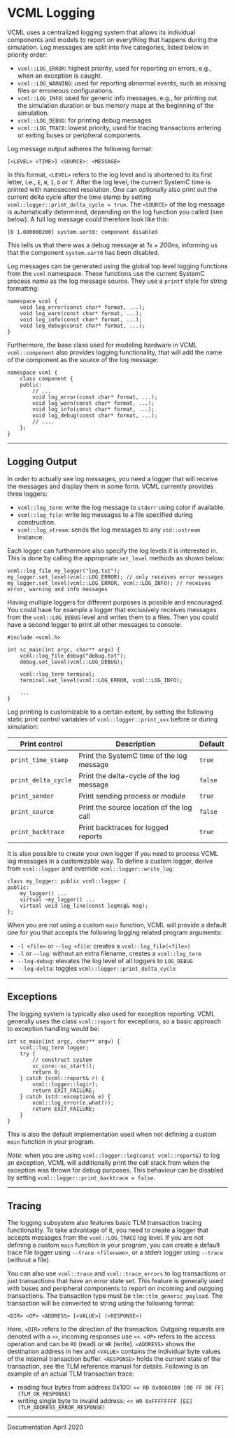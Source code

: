 # VCML Logging
VCML uses a centralized logging system that allows its individual components
and models to report on everything that happens during the simulation. Log
messages are split into five categories, listed below in priority order:

* `vcml::LOG_ERROR`: highest priority, used for reporting on errors, e.g., when
an exception is caught.
* `vcml::LOG_WARNING`: used for reporting abnormal events, such as missing files
or erroneous configurations.
* `vcml::LOG_INFO`: used for generic info messages, e.g., for printing out the
simulation duration or bus memory maps at the beginning of the simulation.
* `vcml::LOG_DEBUG`: for printing debug messages
* `vcml::LOG_TRACE`: lowest priority, used for tracing transactions entering or
exiting buses or peripheral components.

Log message output adheres the following format:

`[<LEVEL> <TIME>] <SOURCE>: <MESSAGE>`

In this format, `<LEVEL>` refers to the log level and is shortened to its first
letter, i.e., `E`, `W`, `I`, `D` or `T`. After the log level, the current
SystemC time is printed with nanosecond resolution. One can optionally also
print out the current delta cycle after the time stamp by setting
`vcml::logger::print_delta_cycle = true`. The `<SOURCE>` of the log message is
automatically determined, depending on the log function you called (see below).
A full log message could therefore look like this:

`[D 1.000000200] system.uart0: component disabled`

This tells us that there was a debug message at *1s + 200ns*, informing us that
the component `system.uart0` has been disabled.

Log messages can be generated using the global top level logging functions from
the `vcml` namespace. These functions use the current SystemC process name as
the log message source. They use a `printf` style for string formatting:

```
namespace vcml {
    void log_error(const char* format, ...);
    void log_warn(const char* format, ...);
    void log_info(const char* format, ...);
    void log_debug(const char* format, ...);
}
```

Furthermore, the base class used for modeling hardware in VCML `vcml::component`
also provides logging functionality, that will add the name of the component
as the source of the log message:

```
namespace vcml {
    class component {
    public:
        // ...
        void log_error(const char* format, ...);
        void log_warn(const char* format, ...);
        void log_info(const char* format, ...);
        void log_debug(const char* format, ...);
        // ....
    };
}
```

----
## Logging Output
In order to actually see log messages, you need a logger that will receive the
messages and display them in some form. VCML currently provides three loggers:

* `vcml::log_term`: write the log message to `stderr` using color if available.
* `vcml::log_file`: write log messages to a file specified during construction.
* `vcml::log_stream`: sends the log messages to any `std::ostream` instance.

Each logger can furthermore also specify the log levels it is interested in.
This is done by calling the appropriate `set_level` methods as shown below:

```
vcml::log_file my_logger("log.txt");
my_logger.set_level(vcml::LOG_ERROR); // only receives error messages
my_logger.set_level(vcml::LOG_ERROR, vcml::LOG_INFO); // receives error, warning and info messages
```

Having multiple loggers for different purposes is possible and encouraged. You
could have for example a logger that exclusively receives messages from the
`vcml::LOG_DEBUG` level and writes them to a files. Then you could have a second
logger to print all other messages to console:

```
#include <vcml.h>

int sc_main(int argc, char** argv) {
    vcml::log_file debug("debug.txt");
    debug.set_level(vcml::LOG_DEBUG);

    vcml::log_term terminal;
    terminal.set_level(vcml::LOG_ERROR, vcml::LOG_INFO);

    ...
}
```

Log printing is customizable to a certain extent, by setting the following
static print control variables of `vcml::logger::print_xxx` before or during
simulation:

| Print control       | Description                                 | Default |
|---------------------|---------------------------------------------|---------|
| `print_time_stamp`  | Print the SystemC time of the log message   | `true`  |
| `print_delta_cycle` | Print the delta-cycle of the log message    | `false` |
| `print_sender`      | Print sending process or module             | `true`  |
| `print_source`      | Print the source location of the log call   | `false` |
| `print_backtrace`   | Print backtraces for logged reports         | `true`  |

It is also possible to create your own logger if you need to process VCML log
messages in a customizable way. To define a custom logger, derive from
`vcml::logger` and override `vcml::logger::write_log`:

```
class my_logger: public vcml::logger {
public:
    my_logger() ...
    virtual ~my_logger() ...
    virtual void log_line(const logmsg& msg);
};
```

When you are not using a custom `main` function, VCML will provide a default
one for you that accepts the following logging related program arguments:

* `-l <file>` or `--log <file`: creates a `vcml::log_file(<file>)`
* `-l` or `--log`: without an extra filename, creates a `vcml::log_term`
* `--log-debug`: elevates the log level of all loggers to `LOG_DEBUG`
* `--log-delta`: toggles `vcml::logger::print_delta_cycle`

----
## Exceptions
The logging system is typically also used for exception reporting. VCML
generally uses the class `vcml::report` for exceptions, so a basic approach to
exception handling would be:

```
int sc_main(int argc, char** argv) {
    vcml::log_term logger;
    try {
        // construct system
        sc_core::sc_start();
        return 0;
    } catch (vcml::report& r) {
        vcml::logger::log(r);
        return EXIT_FAILURE;
    } catch (std::exception& e) {
        vcml::log_error(e.what());
        return EXIT_FAILURE;
    }
}
```

This is also the default implementation used when not defining a custom `main`
function in your program.

*Note*: when you are using `vcml::logger::log(const vcml::report&)` to log an
exception, VCML will additionally print the call stack from when the exception
was thrown for debug purposes. This behaviour can be disabled by setting
`vcml::logger::print_backtrace = false`.

----
## Tracing
The logging subsystem also features basic TLM transaction tracing functionality.
To take advantage of it, you need to create a logger that accepts messages from
the `vcml::LOG_TRACE` log level. If you are not defining a custom `main`
function in your program, you can create a default trace file logger using
`--trace <filename>`, or a stderr logger using `--trace` (without a file).

You can also use `vcml::trace` and `vcml::trace_errors` to log transactions or
just transactions that have an error state set. This feature is generally used
with buses and peripheral components to report on incoming and outgoing
transactions. The transaction type must be `tlm::tlm_generic_payload`. The
transaction will be converted to string using the following format:

`<DIR> <OP> <ADDRESS> [<VALUE>] (<RESPONSE>)`

Here, `<DIR>` refers to the direction of the transaction. Outgoing requests are
denoted with a `>>`, incoming responses use `<<`. `<OP>` refers to the access
operation and can be `RD` (read) or `WR` (write). `<ADDRESS>` shows the
destination address in hex and `<VALUE>` contains the individual byte values of
the internal transaction buffer. `<RESPONSE>` holds the current state of the
transaction, see the TLM reference manual for details. Following is an example
of an actual TLM transaction trace:

* reading four bytes from address 0x100: `<< RD 0x0000100 [00 FF 00 FF] (TLM_OK_RESPONSE)`
* writing single byte to invalid address: `<< WR 0xFFFFFFFF [EE] (TLM_ADDRESS_ERROR_RESPONSE)`

----
Documentation April 2020
